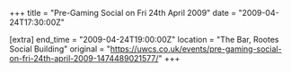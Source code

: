 +++
title = "Pre-Gaming Social on Fri 24th April 2009"
date = "2009-04-24T17:30:00Z"

[extra]
end_time = "2009-04-24T19:00:00Z"
location = "The Bar, Rootes Social Building"
original = "https://uwcs.co.uk/events/pre-gaming-social-on-fri-24th-april-2009-1474489021577/"
+++



